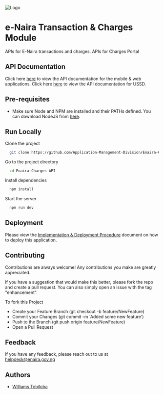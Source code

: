 
![Logo](https://enairawebtest1.azurewebsites.net/enairalogo.png)


# e-Naira Transaction & Charges Module

APIs for E-Naira transactions and charges.
APIs for Charges Portal
 


## API Documentation

Click here [here](https://documenter.getpostman.com/view/19793675/UVsG19Bc#6aa35056-bc77-40c9-8ca5-cea1b9fe24a2) to view the API documentation for the mobile & web applications. Click here [here](https://documenter.getpostman.com/view/19793675/UVsG19Bc#9b80c260-ec5f-42d5-87ab-63fbe1a53098) to view the API documentation for USSD.


## Pre-requisites

- Make sure Node and NPM are installed and their PATHs defined. You can download NodeJS from [here](https://nodejs.org/en/).
## Run Locally

Clone the project

```bash
  git clone https://github.com/Application-Management-Division/Enaira-Charges-API.git
```

Go to the project directory

```bash
  cd Enaira-Charges-API
```

Install dependencies

```bash
  npm install
```

Start the server

```bash
  npm run dev
```


## Deployment

Please view the [Implementation & Deployment Procedure](https://github.com/Application-Management-Division/Enaira-Charges-API/wiki/Deployment-and-Implementation-Procedure) document on how to deploy this application.
## Contributing

Contributions are always welcome! Any contributions you make are greatly appreciated.

If you have a suggestion that would make this better, please fork the repo and create a pull request. You can also simply open an issue with the tag "enhancement".

To fork this Project
- Create your Feature Branch (git checkout -b feature/NewFeature)
- Commit your Changes (git commit -m 'Added some new feature')
- Push to the Branch (git push origin feature/NewFeature)
- Open a Pull Request

## Feedback

If you have any feedback, please reach out to us at helpdesk@enaira.gov.ng
## Authors

- [Williams Tobiloba](https://www.github.com/williams26971)

